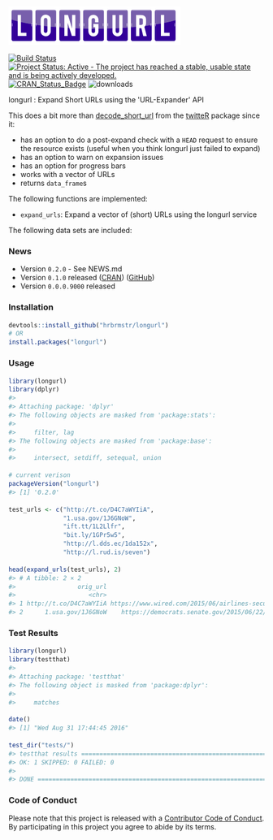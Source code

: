 <!-- README.md is generated from README.Rmd. Please edit that file -->
![](longurl.png)

[![Build Status](https://travis-ci.org/hrbrmstr/longurl.svg)](https://travis-ci.org/hrbrmstr/longurl) [![Project Status: Active - The project has reached a stable, usable state and is being actively developed.](http://www.repostatus.org/badges/0.1.0/active.svg)](http://www.repostatus.org/#active) [![CRAN\_Status\_Badge](http://www.r-pkg.org/badges/version/longurl)](http://cran.r-project.org/web/packages/longurl) ![downloads](http://cranlogs.r-pkg.org/badges/grand-total/longurl)

longurl : Expand Short URLs using the 'URL-Expander' API

This does a bit more than [decode\_short\_url](https://github.com/geoffjentry/twitteR/blob/master/R/utils.R#L22-L31) from the [twitteR](https://github.com/geoffjentry/twitteR) package since it:

-   has an option to do a post-expand check with a `HEAD` request to ensure the resource exists (useful when you think longurl just failed to expand)
-   has an option to warn on expansion issues
-   has an option for progress bars
-   works with a vector of URLs
-   returns `data_frame`s

The following functions are implemented:

-   `expand_urls`: Expand a vector of (short) URLs using the longurl service

The following data sets are included:

### News

-   Version `0.2.0` - See NEWS.md
-   Version `0.1.0` released ([CRAN](http://cran.r-project.org/web/packages/longurl/index.html)) ([GitHub](https://github.com/hrbrmstr/longurl/archive/v0.1.0.zip))
-   Version `0.0.0.9000` released

### Installation

``` r
devtools::install_github("hrbrmstr/longurl")
# OR
install.packages("longurl")
```

### Usage

``` r
library(longurl)
library(dplyr)
#> 
#> Attaching package: 'dplyr'
#> The following objects are masked from 'package:stats':
#> 
#>     filter, lag
#> The following objects are masked from 'package:base':
#> 
#>     intersect, setdiff, setequal, union

# current verison
packageVersion("longurl")
#> [1] '0.2.0'

test_urls <- c("http://t.co/D4C7aWYIiA",
               "1.usa.gov/1J6GNoW",
               "ift.tt/1L2Llfr",
               "bit.ly/1GPr5w5",
               "http://l.dds.ec/1da152x",
               "http://l.rud.is/seven")

head(expand_urls(test_urls), 2)
#> # A tibble: 2 × 2
#>                 orig_url                                                                 expanded_url
#>                    <chr>                                                                        <chr>
#> 1 http://t.co/D4C7aWYIiA https://www.wired.com/2015/06/airlines-security-hole-grounded-polish-planes/
#> 2      1.usa.gov/1J6GNoW    https://democrats.senate.gov/2015/06/22/schedule-for-monday-june-22-2015/
```

### Test Results

``` r
library(longurl)
library(testthat)
#> 
#> Attaching package: 'testthat'
#> The following object is masked from 'package:dplyr':
#> 
#>     matches

date()
#> [1] "Wed Aug 31 17:44:45 2016"

test_dir("tests/")
#> testthat results ========================================================================================================================================================================================
#> OK: 1 SKIPPED: 0 FAILED: 0
#> 
#> DONE ===================================================================================================================================================================================================
```

### Code of Conduct

Please note that this project is released with a [Contributor Code of Conduct](CONDUCT.md). By participating in this project you agree to abide by its terms.
